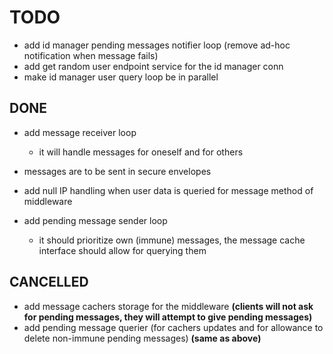 # TODO

- add id manager pending messages notifier loop (remove ad-hoc notification
when message fails)
- add get random user endpoint service for the id manager conn
- make id manager user query loop be in parallel

## DONE

- add message receiver loop
  - it will handle messages for oneself and for others

- messages are to be sent in secure envelopes

- add null IP handling when user data is queried for message method of
middleware

- add pending message sender loop
  - it should prioritize own (immune) messages, the message cache
  interface should allow for querying them

## CANCELLED

- add message cachers storage for the middleware __(clients will not ask for pending
messages, they will attempt to give pending messages)__
- add pending message querier (for cachers updates and for allowance to delete
non-immune pending messages) __(same as above)__
